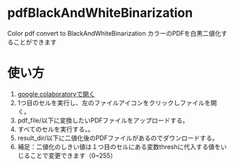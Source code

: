 # pdfBlackAndWhiteBinarization
Color pdf convert to BlackAndWhiteBinarization
カラーのPDFを白黒二値化することができます
# 使い方

1. [google colaboratoryで開く](https://colab.research.google.com/github/SnowFairyTea/pdfBlackAndWhiteBinarization/blob/main/pdfToImgToBW.ipynb)
1. 1つ目のセルを実行し、左のファイルアイコンをクリックしファイルを開く。
1. pdf_file/以下に変換したいPDFファイルをアップロードする。  
1. すべてのセルを実行する。。
1. result_dir/以下に二値化後のPDFファイルがあるのでダウンロードする。
1. 補足：二値化のしきい値は１つ目のセルにある変数threshに代入する値をいじることで変更できます（0~255）
